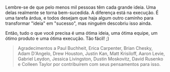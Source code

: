 Lembre-se de que pelo menos mil pessoas têm cada grande ideia. Uma delas realmente se torna bem-sucedida. A diferença está na execução. É uma tarefa árdua, e todos desejam que haja algum outro caminho para transformar "ideia" em "sucesso", mas ninguém descobriu isso ainda.

Então, tudo o que você precisa é uma ótima ideia, uma ótima equipe, um ótimo produto e uma ótima execução. Tão fácil! ;)

> Agradecimentos a Paul Buchheit, Erica Carpenter, Brian Chesky, Adam D'Angelo, Drew Houston, Justin Kan, Matt Krisiloff, Aaron Levie, Gabriel Leydon, Jessica Livingston, Dustin Moskovitz, David Rusenko e Colleen Taylor por contribuírem com seus pensamentos para isso.

